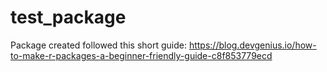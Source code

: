 # test_package

Package created followed this short guide: https://blog.devgenius.io/how-to-make-r-packages-a-beginner-friendly-guide-c8f853779ecd
